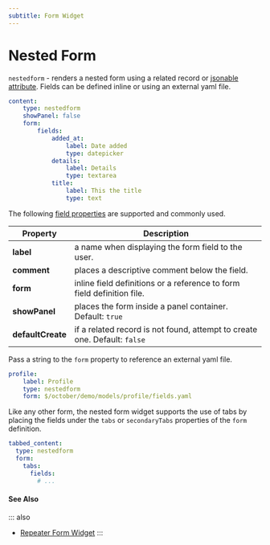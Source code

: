 ```yaml
---
subtitle: Form Widget
---
```

# Nested Form

`nestedform` - renders a nested form using a related record or [jsonable attribute](../../extend/system/models.md). Fields can be defined inline or using an external yaml file.

```yaml
content:
    type: nestedform
    showPanel: false
    form:
        fields:
            added_at:
                label: Date added
                type: datepicker
            details:
                label: Details
                type: textarea
            title:
                label: This the title
                type: text
```

The following [field properties](../form-fields.md) are supported and commonly used.

Property | Description
------------- | -------------
**label** | a name when displaying the form field to the user.
**comment** | places a descriptive comment below the field.
**form** | inline field definitions or a reference to form field definition file.
**showPanel** | places the form inside a panel container. Default: `true`
**defaultCreate** | if a related record is not found, attempt to create one. Default: `false`

Pass a string to the `form` property to reference an external yaml file.

```yaml
profile:
    label: Profile
    type: nestedform
    form: $/october/demo/models/profile/fields.yaml
```

Like any other form, the nested form widget supports the use of tabs by placing the fields under the `tabs` or `secondaryTabs` properties of the `form` definition.

```yaml
tabbed_content:
  type: nestedform
  form:
    tabs:
      fields:
        # ...
```

#### See Also

::: also
* [Repeater Form Widget](./widget-repeater.md)
:::
